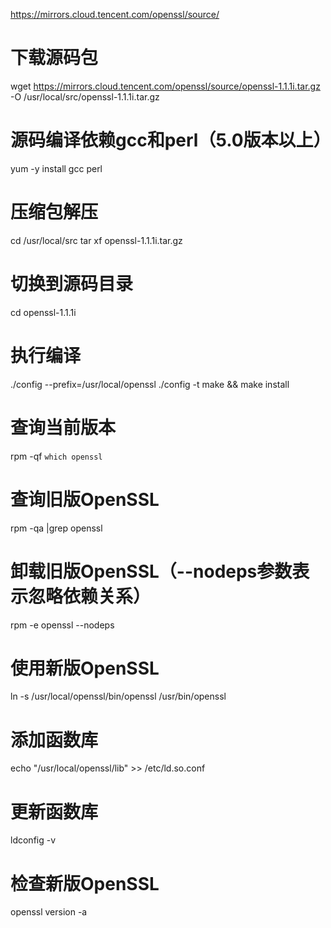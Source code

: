 https://mirrors.cloud.tencent.com/openssl/source/

# 下载源码包
wget https://mirrors.cloud.tencent.com/openssl/source/openssl-1.1.1i.tar.gz -O /usr/local/src/openssl-1.1.1i.tar.gz
# 源码编译依赖gcc和perl（5.0版本以上）
yum -y install gcc perl


# 压缩包解压
cd /usr/local/src
tar xf openssl-1.1.1i.tar.gz
# 切换到源码目录
cd openssl-1.1.1i
# 执行编译
./config --prefix=/usr/local/openssl
./config -t
make && make install

# 查询当前版本
rpm -qf `which openssl`
# 查询旧版OpenSSL
rpm -qa |grep openssl
# 卸载旧版OpenSSL（--nodeps参数表示忽略依赖关系）
rpm -e openssl --nodeps
# 使用新版OpenSSL
ln -s /usr/local/openssl/bin/openssl /usr/bin/openssl
# 添加函数库
echo "/usr/local/openssl/lib" >> /etc/ld.so.conf
# 更新函数库
ldconfig -v
# 检查新版OpenSSL
openssl version -a